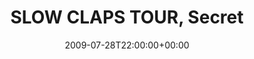 ---
templateKey: event
guid: 0894dd40-6eab-11ea-99c5-002590d1d1b0
date: 2009-07-28T22:00:00+00:00
eventTime: '10pm'
title: SLOW CLAPS TOUR, Secret
artist: SLOW CLAPS TOUR
city: Saskatoon, Sk.
venue: Secret
group: PPF House
---